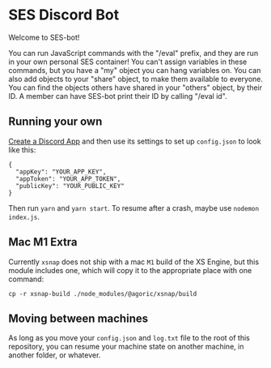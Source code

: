 # SES Discord Bot

Welcome to SES-bot!
  
You can run JavaScript commands with the "/eval" prefix, and they are run in your own personal SES container!
You can't assign variables in these commands, but you have a "my" object you can hang variables on.
You can also add objects to your "share" object, to make them available to everyone.
You can find the objects others have shared in your "others" object, by their ID.
A member can have SES-bot print their ID by calling "/eval id".

## Running your own

[Create a Discord App](https://discord.com/developers/applications) and then use its settings to set up `config.json` to look like this:

```
{
  "appKey": "YOUR_APP_KEY",
  "appToken": "YOUR_APP_TOKEN",
  "publicKey": "YOUR_PUBLIC_KEY"
}
```
Then run `yarn` and `yarn start`.
To resume after a crash, maybe use `nodemon index.js`.

## Mac M1 Extra

Currently `xsnap` does not ship with a mac `M1` build of the XS Engine, but this module includes one, which will copy it to the appropriate place with one command:

```
cp -r xsnap-build ./node_modules/@agoric/xsnap/build
```

## Moving between machines

As long as you move your `config.json` and `log.txt` file to the root of this repository, you can resume your machine state on another machine, in another folder, or whatever.

